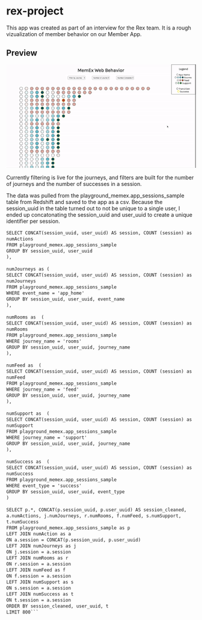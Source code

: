 # rex-project

This app was created as part of an interview for the Rex team. It is a rough vizualization of member behavior on our Member App.

## Preview

![app](memex-app.gif)

Currently filtering is live for the journeys, and filters are built for the number of journeys and the number of successes in a session.

The data was pulled from the playground_memex.app_sessions_sample table from Redshift and saved to the app as a csv. 
Because the session_uuid in the table turned out to not be unique to a single user, I ended up concatonating the session_uuid and user_uuid to create a unique identifier per session.

```WITH numAction as (
SELECT CONCAT(session_uuid, user_uuid) AS session, COUNT (session) as numActions
FROM playground_memex.app_sessions_sample
GROUP BY session_uuid, user_uuid
),

numJourneys as (
SELECT CONCAT(session_uuid, user_uuid) AS session, COUNT (session) as numJourneys
FROM playground_memex.app_sessions_sample
WHERE event_name = 'app_home'
GROUP BY session_uuid, user_uuid, event_name
),

numRooms as  (
SELECT CONCAT(session_uuid, user_uuid) AS session, COUNT (session) as numRooms
FROM playground_memex.app_sessions_sample
WHERE journey_name = 'rooms'
GROUP BY session_uuid, user_uuid, journey_name
),

numFeed as  (
SELECT CONCAT(session_uuid, user_uuid) AS session, COUNT (session) as numFeed
FROM playground_memex.app_sessions_sample
WHERE journey_name = 'feed'
GROUP BY session_uuid, user_uuid, journey_name
),

numSupport as  (
SELECT CONCAT(session_uuid, user_uuid) AS session, COUNT (session) as numSupport
FROM playground_memex.app_sessions_sample
WHERE journey_name = 'support'
GROUP BY session_uuid, user_uuid, journey_name
),

numSuccess as  (
SELECT CONCAT(session_uuid, user_uuid) AS session, COUNT (session) as numSuccess
FROM playground_memex.app_sessions_sample
WHERE event_type = 'success'
GROUP BY session_uuid, user_uuid, event_type
)

SELECT p.*, CONCAT(p.session_uuid, p.user_uuid) AS session_cleaned, a.numActions, j.numJourneys, r.numRooms, f.numFeed, s.numSupport, t.numSuccess
FROM playground_memex.app_sessions_sample as p
LEFT JOIN numAction as a
ON a.session = CONCAT(p.session_uuid, p.user_uuid)
LEFT JOIN numJourneys as j
ON j.session = a.session
LEFT JOIN numRooms as r
ON r.session = a.session
LEFT JOIN numFeed as f
ON f.session = a.session
LEFT JOIN numSupport as s
ON s.session = a.session
LEFT JOIN numSuccess as t
ON t.session = a.session
ORDER BY session_cleaned, user_uuid, t
LIMIT 800```
